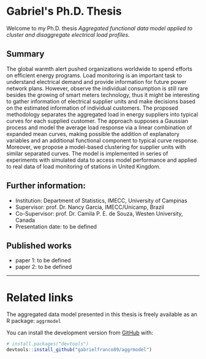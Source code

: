 # Gabriel's Ph.D. Thesis

Welcome to my Ph.D. thesis _Aggregated functional data model applied to cluster and disaggregate electrical load profiles_.

## Summary

The global warmth alert pushed organizations worldwide to spend efforts on efficient energy programs. Load monitoring is an important task to understand electrical demand and provide information for future power network plans. However, observe the individual consumption is still rare besides the growing of smart meters technology, thus it might be interesting to gather information of electrical supplier units and make decisions based on the estimated information of individual customers. The proposed methodology separates the aggregated load in energy suppliers  into typical curves for each supplied customer. The approach supposes a Gaussian process and model the average load response via a linear combination of expanded mean curves, making possible the addition of explanatory variables and an additional functional component to typical curve response. Moreover, we propose a model-based clustering for supplier units with similar separated curves. The model is implemented in  series of experiments with simulated data to access model performance and applied to real data of load monitoring of stations in United Kingdom.

## Further information:

- Institution: Department of Statistics, IMECC, University of Campinas
- Supervisor: prof. Dr. Nancy Garcia, IMECC/Unicamp, Brazil
- Co-Supervisor: prof. Dr. Camila P. E. de Souza, Westen University, Canada
- Presentation date: to be defined

## Published works

- paper 1: to be defined
- paper 2: to be defined

****

# Related links

The aggregated data model presented in this thesis is freely available as an R package: `aggrmodel`

You can install the development version from [GitHub](https://github.com/) with:

``` r
# install.packages("devtools")
devtools::install_github("gabrielfranco89/aggrmodel")
```


